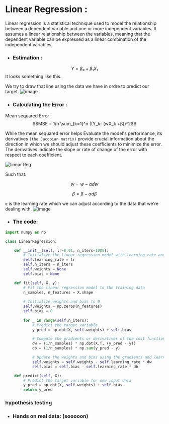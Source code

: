# Linear Regression :
Linear regression is a statistical technique used to model the relationship between a dependent variable and one or more independent variables.
It assumes a linear relationship between the variables, meaning that the dependent variable can be expressed as a linear combination of the independent variables.

  - ### Estimation : 

$$Y = β₀ + β₁X₁$$
 It looks something like this.
 
 We try to draw that line using the data we have in ordre to predict our target. 
  ![image](https://github.com/IslemBouzidi/DataScience/assets/87117961/75e563a6-91f5-46bd-a9da-2926809e8207)

  - ### Calculating the Error : 
Mean sequared Error : 
$$MSE = 1/n \sum_{k=1}^n ((Y_k- (wX_k +β))^2$$

While the mean sequared error helps Evaluate the model's performance, its derivatives `(the Jacobian matrix)` provide crucial information about the direction in which we should adjust these coefficients to minimize the error.
The derivatives indicate the slope or rate of change of the error with respect to each coefficient.

![linear Reg](https://github.com/IslemBouzidi/DataScience/assets/87117961/d4f89590-3d94-4122-ba39-18f525eec6e6)


Such that: 

$$w= w - αdw$$

$$β= β - αdβ$$

`α` is the learning rate which we can adjust according to the data that we're dealing with.
![image](https://github.com/IslemBouzidi/DataScience/assets/87117961/6344a01d-4e58-425f-9af1-7fb52bac8bc2)

  - ### The code: 

``` python 
import numpy as np

class LinearRegression:

    def __init__(self, lr=0.01, n_iters=1000):
        # Initialize the linear regression model with learning rate and number of iterations
        self.learning_rate = lr
        self.n_iters = n_iters
        self.weights = None
        self.bias = None

    def fit(self, X, y):
        # Fit the linear regression model to the training data
        n_samples, n_features = X.shape
        
        # Initialize weights and bias to 0
        self.weights = np.zeros(n_features)
        self.bias = 0
        
        for _ in range(self.n_iters):
            # Predict the target variable
            y_pred = np.dot(X, self.weights) + self.bias

            # Compute the gradients or derivatives of the cost function:
            dw = (1/n_samples) * np.dot(X.T, (y_pred - y))
            db = (1/n_samples) * np.sum(y_pred - y)

            # Update the weights and bias using the gradients and learning rate
            self.weights = self.weights - self.learning_rate * dw
            self.bias = self.bias - self.learning_rate * db

    def predict(self, X):
        # Predict the target variable for new input data
        y_pred = np.dot(X, self.weights) + self.bias
        return y_pred
   ```
   ### hypothesis testing 
  - ### Hands on real data: (sooooon)


